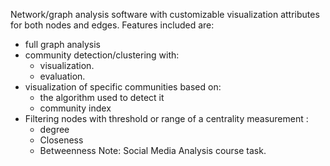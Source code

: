 Network/graph analysis software with customizable visualization attributes for both nodes and edges.
Features included are:
* full graph analysis
* community detection/clustering with:
	* visualization.
	* evaluation.
* visualization of specific communities based on:
	* the algorithm used to detect it
	* community index
* Filtering nodes with threshold or range of a centrality measurement :
	* degree
	* Closeness
	* Betweenness
Note: Social Media Analysis course task.
